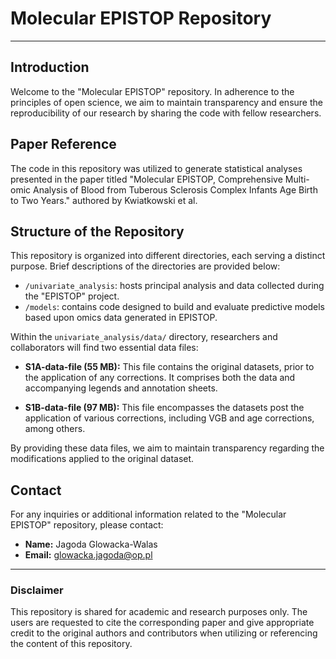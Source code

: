 # Molecular EPISTOP Repository

---

## Introduction

Welcome to the "Molecular EPISTOP" repository. In adherence to the principles of open science, we aim to maintain transparency and ensure the reproducibility of our research by sharing the code with fellow researchers.

## Paper Reference

The code in this repository was utilized to generate statistical analyses presented in the paper titled "Molecular EPISTOP, Comprehensive Multi-omic Analysis of Blood from Tuberous Sclerosis Complex Infants Age Birth to Two Years." authored by Kwiatkowski et al.

## Structure of the Repository

This repository is organized into different directories, each serving a distinct purpose. Brief descriptions of the directories are provided below:

- `/univariate_analysis`: hosts principal analysis and data collected during the "EPISTOP" project.
- `/models`: contains code designed to build and evaluate predictive models based upon omics data generated in EPISTOP.

Within the `univariate_analysis/data/` directory, researchers and collaborators will find two essential data files:

- **S1A-data-file (55 MB):**  This file contains the original datasets, prior to the application of any corrections. It comprises both the data and accompanying legends and annotation sheets.

- **S1B-data-file (97 MB):**  This file encompasses the datasets post the application of various corrections, including VGB and age corrections, among others. 

By providing these data files, we aim to maintain transparency regarding the modifications applied to the original dataset.

## Contact

For any inquiries or additional information related to the "Molecular EPISTOP" repository, please contact:

- **Name:** Jagoda Glowacka-Walas
- **Email:** glowacka.jagoda@op.pl

---

### Disclaimer

This repository is shared for academic and research purposes only. The users are requested to cite the corresponding paper and give appropriate credit to the original authors and contributors when utilizing or referencing the content of this repository.
